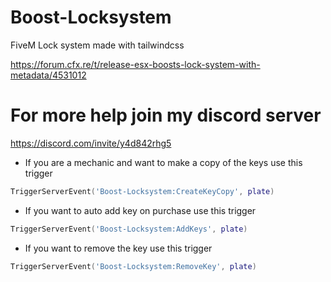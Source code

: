# Boost-Locksystem
FiveM Lock system made with tailwindcss
 
https://forum.cfx.re/t/release-esx-boosts-lock-system-with-metadata/4531012
 
# For more help join my discord server
https://discord.com/invite/y4d842rhg5

* If you are a mechanic and want to make a copy of the keys use this trigger
```LUA
TriggerServerEvent('Boost-Locksystem:CreateKeyCopy', plate)
```
* If you want to auto add key on purchase use this trigger
```LUA
TriggerServerEvent('Boost-Locksystem:AddKeys', plate)
```
* If you want to remove the key use this trigger
```LUA
TriggerServerEvent('Boost-Locksystem:RemoveKey', plate)
```

